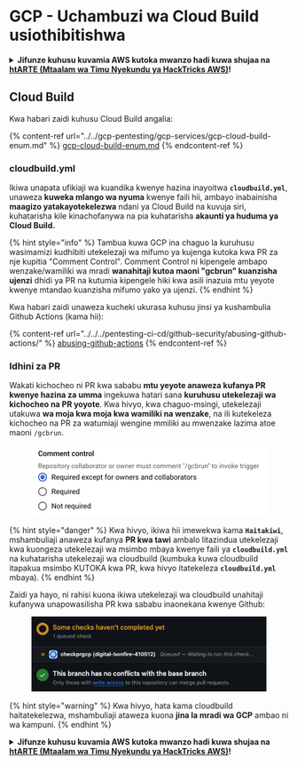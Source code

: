 # GCP - Uchambuzi wa Cloud Build usiothibitishwa

<details>

<summary><strong>Jifunze kuhusu kuvamia AWS kutoka mwanzo hadi kuwa shujaa na</strong> <a href="https://training.hacktricks.xyz/courses/arte"><strong>htARTE (Mtaalam wa Timu Nyekundu ya HackTricks AWS)</strong></a><strong>!</strong></summary>

Njia nyingine za kusaidia HackTricks:

* Ikiwa unataka kuona **kampuni yako ikionekana kwenye HackTricks** au **kupakua HackTricks kwa PDF** Angalia [**MIPANGO YA KUJIUNGA**](https://github.com/sponsors/carlospolop)!
* Pata [**bidhaa rasmi za PEASS & HackTricks**](https://peass.creator-spring.com)
* Gundua [**Familia ya PEASS**](https://opensea.io/collection/the-peass-family), mkusanyiko wetu wa [**NFTs**](https://opensea.io/collection/the-peass-family) za kipekee
* **Jiunge na** 💬 [**Kikundi cha Discord**](https://discord.gg/hRep4RUj7f) au kikundi cha [**telegram**](https://t.me/peass) au **nifuata** kwenye **Twitter** 🐦 [**@carlospolopm**](https://twitter.com/carlospolopm)**.**
* **Shiriki mbinu zako za kuvamia kwa kuwasilisha PRs kwa** [**HackTricks**](https://github.com/carlospolop/hacktricks) na [**HackTricks Cloud**](https://github.com/carlospolop/hacktricks-cloud) repos za github.

</details>

## Cloud Build

Kwa habari zaidi kuhusu Cloud Build angalia:

{% content-ref url="../../gcp-pentesting/gcp-services/gcp-cloud-build-enum.md" %}
[gcp-cloud-build-enum.md](../../gcp-pentesting/gcp-services/gcp-cloud-build-enum.md)
{% endcontent-ref %}

### cloudbuild.yml

Ikiwa unapata ufikiaji wa kuandika kwenye hazina inayoitwa **`cloudbuild.yml`**, unaweza **kuweka mlango wa nyuma** kwenye faili hii, ambayo inabainisha **maagizo yatakayotekelezwa** ndani ya Cloud Build na kuvuja siri, kuhatarisha kile kinachofanywa na pia kuhatarisha **akaunti ya huduma ya Cloud Build.**

{% hint style="info" %}
Tambua kuwa GCP ina chaguo la kuruhusu wasimamizi kudhibiti utekelezaji wa mifumo ya kujenga kutoka kwa PR za nje kupitia "Comment Control". Comment Control ni kipengele ambapo wenzake/wamiliki wa mradi **wanahitaji kutoa maoni "gcbrun" kuanzisha ujenzi** dhidi ya PR na kutumia kipengele hiki kwa asili inazuia mtu yeyote kwenye mtandao kuanzisha mifumo yako ya ujenzi.
{% endhint %}

Kwa habari zaidi unaweza kucheki ukurasa kuhusu jinsi ya kushambulia Github Actions (kama hii):

{% content-ref url="../../../pentesting-ci-cd/github-security/abusing-github-actions/" %}
[abusing-github-actions](../../../pentesting-ci-cd/github-security/abusing-github-actions/)
{% endcontent-ref %}

### Idhini za PR

Wakati kichocheo ni PR kwa sababu **mtu yeyote anaweza kufanya PR kwenye hazina za umma** ingekuwa hatari sana **kuruhusu utekelezaji wa kichocheo na PR yoyote**. Kwa hivyo, kwa chaguo-msingi, utekelezaji utakuwa **wa moja kwa moja kwa wamiliki na wenzake**, na ili kutekeleza kichocheo na PR za watumiaji wengine mmiliki au mwenzake lazima atoe maoni `/gcbrun`.

<figure><img src="../../../.gitbook/assets/image (150).png" alt="" width="563"><figcaption></figcaption></figure>

{% hint style="danger" %}
Kwa hivyo, ikiwa hii imewekwa kama **`Haitakiwi`**, mshambuliaji anaweza kufanya **PR kwa tawi** ambalo litazindua utekelezaji kwa kuongeza utekelezaji wa msimbo mbaya kwenye faili ya **`cloudbuild.yml`** na kuhatarisha utekelezaji wa cloudbuild (kumbuka kuwa cloudbuild itapakua msimbo KUTOKA kwa PR, kwa hivyo itatekeleza **`cloudbuild.yml`** mbaya).
{% endhint %}

Zaidi ya hayo, ni rahisi kuona ikiwa utekelezaji wa cloudbuild unahitaji kufanywa unapowasilisha PR kwa sababu inaonekana kwenye Github:

<figure><img src="../../../.gitbook/assets/image (151).png" alt=""><figcaption></figcaption></figure>

{% hint style="warning" %}
Kwa hivyo, hata kama cloudbuild haitatekelezwa, mshambuliaji ataweza kuona **jina la mradi wa GCP** ambao ni wa kampuni.
{% endhint %}

<details>

<summary><strong>Jifunze kuhusu kuvamia AWS kutoka mwanzo hadi kuwa shujaa na</strong> <a href="https://training.hacktricks.xyz/courses/arte"><strong>htARTE (Mtaalam wa Timu Nyekundu ya HackTricks AWS)</strong></a><strong>!</strong></summary>

Njia nyingine za kusaidia HackTricks:

* Ikiwa unataka kuona **kampuni yako ikionekana kwenye HackTricks** au **kupakua HackTricks kwa PDF** Angalia [**MIPANGO YA KUJIUNGA**](https://github.com/sponsors/carlospolop)!
* Pata [**bidhaa rasmi za PEASS & HackTricks**](https://peass.creator-spring.com)
* Gundua [**Familia ya PEASS**](https://opensea.io/collection/the-peass-family), mkusanyiko wetu wa [**NFTs**](https://opensea.io/collection/the-peass-family) za kipekee
* **Jiunge na** 💬 [**Kikundi cha Discord**](https://discord.gg/hRep4RUj7f) au kikundi cha [**telegram**](https://t.me/peass) au **nifuata** kwenye **Twitter** 🐦 [**@carlospolopm**](https://twitter.com/carlospolopm)**.**
* **Shiriki mbinu zako za kuvamia kwa kuwasilisha PRs kwa** [**HackTricks**](https://github.com/carlospolop/hacktricks) na [**HackTricks Cloud**](https://github.com/carlospolop/hacktricks-cloud) repos za github.

</details>
